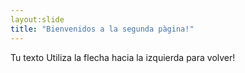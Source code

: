 ```yaml
---
layout:slide
title: "Bienvenidos a la segunda pàgina!"
---
```

Tu texto
Utiliza la flecha hacia la izquierda para volver!
